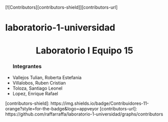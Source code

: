 <a name="readme-top"></a>

[![Contributors][contributors-shield]][contributors-url]
<br/>
# laboratorio-1-universidad
<div align="center">
  <h1>Laboratorio I Equipo 15</h1>
</div>
<div align="left">
  <ul><h3>Integrantes</h3>
    <li> Vallejos Tulian, Roberta Estefania</li>
    <li> Villalobos, Ruben Cristian </li>
    <li> Toloza, Santiago Leonel </li>
    <li> Lopez, Enrique Rafael </li>
</ul>
</div>
<!--enlaces-->
[contributors-shield]: https://img.shields.io/badge/Contribuidores-11-orange?style=for-the-badge&logo=appveyor
[contributors-url]: https://github.com/raffarraffa/laboratorio-1-universidad/graphs/contributors
